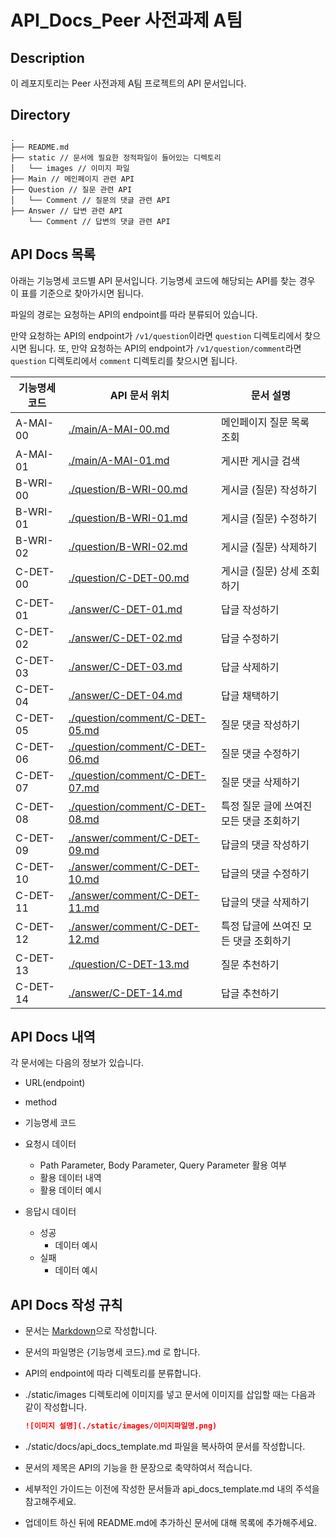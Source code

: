 
# API_Docs_Peer 사전과제 A팀

## Description

이 레포지토리는 Peer 사전과제 A팀 프로젝트의 API 문서입니다.

## Directory

```
.
├── README.md
├── static // 문서에 필요한 정적파일이 들어있는 디렉토리
│   └── images // 이미지 파일
├── Main // 메인페이지 관련 API
├── Question // 질문 관련 API
│   └── Comment // 질문의 댓글 관련 API 
├── Answer // 답변 관련 API
    └── Comment // 답변의 댓글 관련 API
```

## API Docs 목록

아래는 기능명세 코드별 API 문서입니다.
기능명세 코드에 해당되는 API를 찾는 경우 이 표를 기준으로 찾아가시면 됩니다.

파일의 경로는 요청하는 API의 endpoint를 따라 분류되어 있습니다.

만약 요청하는 API의 endpoint가 `/v1/question`이라면 `question` 디렉토리에서 찾으시면 됩니다.
또, 만약 요청하는 API의 endpoint가 `/v1/question/comment`라면 `question` 디렉토리에서 `comment` 디렉토리를 찾으시면 됩니다.

| 기능명세 코드 | API 문서 위치 | 문서 설명 |
| --- | --- | --- |
| A-MAI-00 | [./main/A-MAI-00.md](./main/A-MAI-00.md) | 메인페이지 질문 목록 조회 |
| A-MAI-01 | [./main/A-MAI-01.md](./main/A-MAI-01.md) | 게시판 게시글 검색 |
| B-WRI-00 | [./question/B-WRI-00.md](./question/B-WRI-00.md) | 게시글 (질문) 작성하기 |
| B-WRI-01 | [./question/B-WRI-01.md](./question/B-WRI-01.md) | 게시글 (질문) 수정하기 |
| B-WRI-02 | [./question/B-WRI-02.md](./question/B-WRI-02.md) | 게시글 (질문) 삭제하기 |
| C-DET-00 | [./question/C-DET-00.md](./question/C-DET-00.md) | 게시글 (질문) 상세 조회하기 |
| C-DET-01 | [./answer/C-DET-01.md](./answer/C-DET-01.md) | 답글 작성하기 |
| C-DET-02 | [./answer/C-DET-02.md](./answer/C-DET-02.md) | 답글 수정하기 |
| C-DET-03 | [./answer/C-DET-03.md](./answer/C-DET-03.md) | 답글 삭제하기 |
| C-DET-04 | [./answer/C-DET-04.md](./answer/C-DET-04.md) | 답글 채택하기 |
| C-DET-05 | [./question/comment/C-DET-05.md](./question/comment/C-DET-05.md) | 질문 댓글 작성하기 |
| C-DET-06 | [./question/comment/C-DET-06.md](./question/comment/C-DET-06.md) | 질문 댓글 수정하기 |
| C-DET-07 | [./question/comment/C-DET-07.md](./question/comment/C-DET-07.md) | 질문 댓글 삭제하기 |
| C-DET-08 | [./question/comment/C-DET-08.md](./question/comment/C-DET-08.md) | 특정 질문 글에 쓰여진 모든 댓글 조회하기 |
| C-DET-09 | [./answer/comment/C-DET-09.md](./answer/comment/C-DET-09.md) | 답글의 댓글 작성하기 |
| C-DET-10 | [./answer/comment/C-DET-10.md](./answer/comment/C-DET-10.md) | 답글의 댓글 수정하기 |
| C-DET-11 | [./answer/comment/C-DET-11.md](./answer/comment/C-DET-11.md) | 답글의 댓글 삭제하기 |
| C-DET-12 | [./answer/comment/C-DET-12.md](./answer/comment/C-DET-12.md) | 특정 답글에 쓰여진 모든 댓글 조회하기 |
| C-DET-13 | [./question/C-DET-13.md](./question/C-DET-13.md) | 질문 추천하기 |
| C-DET-14 | [./answer/C-DET-14.md](./answer/C-DET-14.md) | 답글 추천하기 |


## API Docs 내역
각 문서에는 다음의 정보가 있습니다.

- URL(endpoint)
- method
- 기능명세 코드

- 요청시 데이터
    - Path Parameter, Body Parameter, Query Parameter 활용 여부
    - 활용 데이터 내역
    - 활용 데이터 예시
- 응답시 데이터
    - 성공
        - 데이터 예시
    - 실패
        - 데이터 예시

## API Docs 작성 규칙

- 문서는 [Markdown](https://gist.github.com/ihoneymon/652be052a0727ad59601)으로 작성합니다.

- 문서의 파일명은 {기능명세 코드}.md 로 합니다.

- API의 endpoint에 따라 디렉토리를 분류합니다.

- ./static/images 디렉토리에 이미지를 넣고 문서에 이미지를 삽입할 때는 다음과 같이 작성합니다.

    ```markdown
    ![이미지 설명](./static/images/이미지파일명.png)
    ```

- ./static/docs/api_docs_template.md 파일을 복사하여 문서를 작성합니다.

- 문서의 제목은 API의 기능을 한 문장으로 축약하여서 적습니다.

- 세부적인 가이드는 이전에 작성한 문서들과 api_docs_template.md 내의 주석을 참고해주세요.

- 업데이트 하신 뒤에 README.md에 추가하신 문서에 대해 목록에 추가해주세요.
